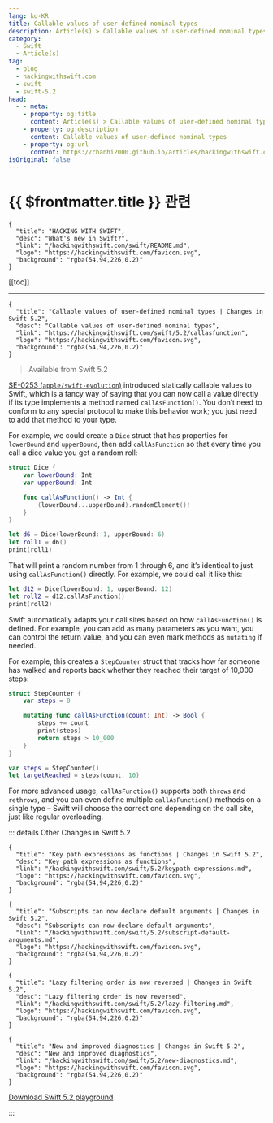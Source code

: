 ```yaml
---
lang: ko-KR
title: Callable values of user-defined nominal types
description: Article(s) > Callable values of user-defined nominal types
category:
  - Swift
  - Article(s)
tag: 
  - blog
  - hackingwithswift.com
  - swift
  - swift-5.2
head:
  - - meta:
    - property: og:title
      content: Article(s) > Callable values of user-defined nominal types
    - property: og:description
      content: Callable values of user-defined nominal types
    - property: og:url
      content: https://chanhi2000.github.io/articles/hackingwithswift.com/swift/5.2/callasfunction.html
isOriginal: false
---
```


# {{ $frontmatter.title }} 관련

```component VPCard
{
  "title": "HACKING WITH SWIFT",
  "desc": "What's new in Swift?",
  "link": "/hackingwithswift.com/swift/README.md",
  "logo": "https://hackingwithswift.com/favicon.svg",
  "background": "rgba(54,94,226,0.2)"
}
```

[[toc]]

---

```component VPCard
{
  "title": "Callable values of user-defined nominal types | Changes in Swift 5.2",
  "desc": "Callable values of user-defined nominal types",
  "link": "https://hackingwithswift.com/swift/5.2/callasfunction", 
  "logo": "https://hackingwithswift.com/favicon.svg",
  "background": "rgba(54,94,226,0.2)"
}
```

> Available from Swift 5.2

[SE-0253 (<FontIcon icon="iconfont icon-github"/>`apple/swift-evolution`)](https://github.com/apple/swift-evolution/blob/master/proposals/0253-callable.md) introduced statically callable values to Swift, which is a fancy way of saying that you can now call a value directly if its type implements a method named `callAsFunction()`. You don’t need to conform to any special protocol to make this behavior work; you just need to add that method to your type.

For example, we could create a `Dice` struct that has properties for `lowerBound` and `upperBound`, then add `callAsFunction` so that every time you call a dice value you get a random roll:

```swift
struct Dice {
    var lowerBound: Int
    var upperBound: Int

    func callAsFunction() -> Int {
        (lowerBound...upperBound).randomElement()!
    }
}

let d6 = Dice(lowerBound: 1, upperBound: 6)
let roll1 = d6()
print(roll1)
```

That will print a random number from 1 through 6, and it’s identical to just using `callAsFunction()` directly. For example, we could call it like this:

```swift
let d12 = Dice(lowerBound: 1, upperBound: 12)
let roll2 = d12.callAsFunction()
print(roll2)
```

Swift automatically adapts your call sites based on how `callAsFunction()` is defined. For example, you can add as many parameters as you want, you can control the return value, and you can even mark methods as `mutating` if needed.

For example, this creates a `StepCounter` struct that tracks how far someone has walked and reports back whether they reached their target of 10,000 steps:

```swift
struct StepCounter {
    var steps = 0

    mutating func callAsFunction(count: Int) -> Bool {
        steps += count
        print(steps)
        return steps > 10_000
    }
}

var steps = StepCounter()
let targetReached = steps(count: 10)
```

For more advanced usage, `callAsFunction()` supports both `throws` and `rethrows`, and you can even define multiple `callAsFunction()` methods on a single type – Swift will choose the correct one depending on the call site, just like regular overloading.

::: details Other Changes in Swift 5.2

```component VPCard
{
  "title": "Key path expressions as functions | Changes in Swift 5.2",
  "desc": "Key path expressions as functions",
  "link": "/hackingwithswift.com/swift/5.2/keypath-expressions.md",
  "logo": "https://hackingwithswift.com/favicon.svg",
  "background": "rgba(54,94,226,0.2)"
}
```
<!-- 
```component VPCard
{
  "title": "Callable values of user-defined nominal types | Changes in Swift 5.2",
  "desc": "Callable values of user-defined nominal types",
  "link": "/hackingwithswift.com/swift/5.2/callasfunction.md",
  "logo": "https://hackingwithswift.com/favicon.svg",
  "background": "rgba(54,94,226,0.2)"
}
```
-->
```component VPCard
{
  "title": "Subscripts can now declare default arguments | Changes in Swift 5.2",
  "desc": "Subscripts can now declare default arguments",
  "link": "/hackingwithswift.com/swift/5.2/subscript-default-arguments.md",
  "logo": "https://hackingwithswift.com/favicon.svg",
  "background": "rgba(54,94,226,0.2)"
}
```

```component VPCard
{
  "title": "Lazy filtering order is now reversed | Changes in Swift 5.2",
  "desc": "Lazy filtering order is now reversed",
  "link": "/hackingwithswift.com/swift/5.2/lazy-filtering.md",
  "logo": "https://hackingwithswift.com/favicon.svg",
  "background": "rgba(54,94,226,0.2)"
}
```

```component VPCard
{
  "title": "New and improved diagnostics | Changes in Swift 5.2",
  "desc": "New and improved diagnostics",
  "link": "/hackingwithswift.com/swift/5.2/new-diagnostics.md",
  "logo": "https://hackingwithswift.com/favicon.svg",
  "background": "rgba(54,94,226,0.2)"
}
```

[<FontIcon icon="fas fa-file-zipper"/>Download Swift 5.2 playground](https://hackingwithswift.com/files/playgrounds/swift/playground-5-1-to-5-2.playground.zip)

:::

